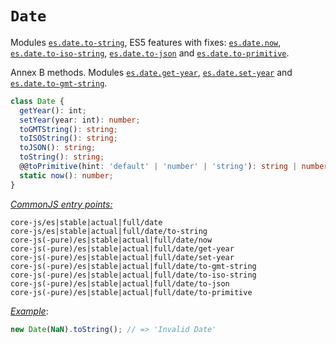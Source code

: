 # `Date`
Modules [`es.date.to-string`](/packages/core-js/modules/es.date.to-string.js), ES5 features with fixes: [`es.date.now`](/packages/core-js/modules/es.date.now.js), [`es.date.to-iso-string`](/packages/core-js/modules/es.date.to-iso-string.js), [`es.date.to-json`](/packages/core-js/modules/es.date.to-json.js) and [`es.date.to-primitive`](/packages/core-js/modules/es.date.to-primitive.js).

Annex B methods. Modules [`es.date.get-year`](/packages/core-js/modules/es.date.get-year.js), [`es.date.set-year`](/packages/core-js/modules/es.date.set-year.js) and [`es.date.to-gmt-string`](/packages/core-js/modules/es.date.to-gmt-string.js).
```ts
class Date {
  getYear(): int;
  setYear(year: int): number;
  toGMTString(): string;
  toISOString(): string;
  toJSON(): string;
  toString(): string;
  @@toPrimitive(hint: 'default' | 'number' | 'string'): string | number;
  static now(): number;
}
```
[*CommonJS entry points:*](/docs/Usage.md#commonjs-api)
```
core-js/es|stable|actual|full/date
core-js/es|stable|actual|full/date/to-string
core-js(-pure)/es|stable|actual|full/date/now
core-js(-pure)/es|stable|actual|full/date/get-year
core-js(-pure)/es|stable|actual|full/date/set-year
core-js(-pure)/es|stable|actual|full/date/to-gmt-string
core-js(-pure)/es|stable|actual|full/date/to-iso-string
core-js(-pure)/es|stable|actual|full/date/to-json
core-js(-pure)/es|stable|actual|full/date/to-primitive
```
[*Example*](https://goo.gl/haeHLR):
```js
new Date(NaN).toString(); // => 'Invalid Date'
```
